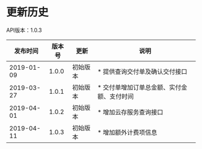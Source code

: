 # 更新历史 #
API版本：1.0.3

|发布时间|版本号|更新|说明|
|---|---|---|---|
|2019-01-09|1.0.0|初始版本|* 提供查询交付单及确认交付接口|
|2019-03-27|1.0.1|初始版本|* 交付单增加订单总金额、实付金额、支付时间|
|2019-04-01|1.0.2|初始版本|* 增加云存服务查询接口|
|2019-04-11|1.0.3|初始版本|* 增加额外计费项信息|
